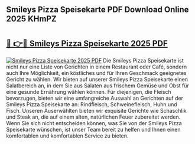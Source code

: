 ## Smileys Pizza Speisekarte PDF Download Online 2025 KHmPZ

# <h2><a href="http://gc96oq.nevu.top/?p=Smileys+Pizza+Speisekarte">🔗 👉🔴 Smileys Pizza Speisekarte 2025 PDF</a></h2>

[![Smileys Pizza Speisekarte 2025 PDF](https://i.imgur.com/dBaPXMq.png)](http://gc96oq.nevu.top/?p=Smileys+Pizza+Speisekarte)
Die Smileys Pizza Speisekarte ist nicht nur eine Liste von Gerichten in einem Restaurant oder Café, sondern auch Ihre Möglichkeit, ein köstliches und für Ihren Geschmack geeignetes Gericht zu wählen. Wir bieten auf unserer Smileys Pizza Speisekarte einen Salatbereich an, in dem Sie aus Salaten aus frischem Gemüse und Obst für eine gesunde Ernährung wählen können. Für diejenigen, die Fleisch bevorzugen, bieten wir eine umfangreiche Auswahl an Gerichten auf der Smileys Pizza Speisekarte an: Rindfleisch, Schweinefleisch, Huhn und Fisch. Unseren Auserwählten bieten wir exquisite Gerichte wie Schaschlik und Steak an, die auf einem alten, natürlichen Feuer zubereitet werden. Wenn Sie sich nicht entscheiden können, was Sie von der Smileys Pizza Speisekarte wünschen, ist unser Team bereit zu helfen und Ihnen einen komfortablen und komfortablen Service zu bieten.
